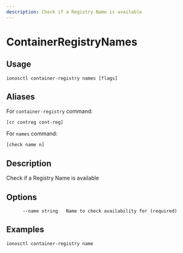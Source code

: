 ```yaml
---
description: Check if a Registry Name is available
---
```


# ContainerRegistryNames

## Usage

```text
ionosctl container-registry names [flags]
```

## Aliases

For `container-registry` command:

```text
[cr contreg cont-reg]
```

For `names` command:

```text
[check name n]
```

## Description

Check if a Registry Name is available

## Options

```text
      --name string   Name to check availability for (required)
```

## Examples

```text
ionosctl container-registry name
```

